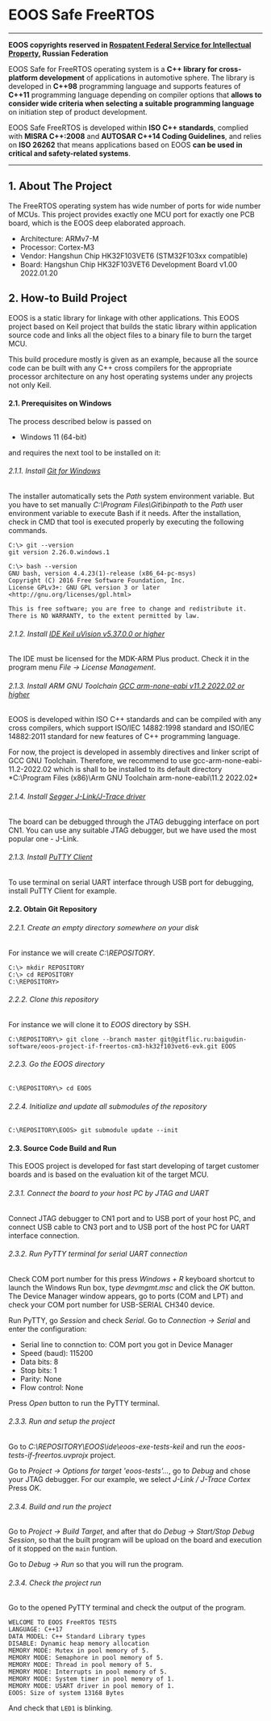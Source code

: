 # EOOS Safe FreeRTOS
---

**EOOS copyrights reserved in [Rospatent Federal Service for Intellectual Property]( https://www1.fips.ru/registers-doc-view/fips_servlet?DB=EVM&DocNumber=2017664105&TypeFile=html), Russian Federation**

EOOS Safe for FreeRTOS operating system is a **C++ library for cross-platform development** of 
applications in automotive sphere. The library is developed in **C++98** programming language and supports 
features of **C++11** programming language depending on compiler options that 
**allows to consider wide criteria when selecting a suitable programming language** on initiation step 
of product development.

EOOS Safe FreeRTOS is developed within **ISO C++ standards**, complied with **MISRA C++:2008** and 
**AUTOSAR C++14 Coding Guidelines**, and relies on **ISO 26262** that means applications based on EOOS 
**can be used in critical and safety-related systems**.

---

## 1. About The Project

The FreeRTOS operating system has wide number of ports for wide number of MCUs. 
This project provides exactly one MCU port for exactly one PCB board, 
which is the EOOS deep elaborated approach.

- Architecture: ARMv7-M
- Processor: Cortex-M3
- Vendor: Hangshun Chip HK32F103VET6 (STM32F103xx compatible)
- Board: Hangshun Chip HK32F103VET6 Development Board v1.00 2022.01.20



## 2. How-to Build Project

EOOS is a static library for linkage with other applications. This EOOS project based on Keil project that 
builds the static library within application source code and links all the object files to a binary file 
to burn the target MCU.

This build procedure mostly is given as an example, because all the source code can be built with any C++ 
cross compilers for the appropriate processor architecture on any host operating systems under 
any projects not only Keil.


#### 2.1. Prerequisites on Windows

The process described below is passed on 

- Windows 11 (64-bit)

and requires the next tool to be installed on it:

###### 2.1.1. Install [Git for Windows](https://git-scm.com/downloads)

The installer automatically sets the *Path* system environment variable.
But you have to set manually *C:\Program Files\Git\binpath* to the *Path* user environment variable to execute Bash if it needs. 
After the installation, check in CMD that tool is executed properly by executing the following commands.

```
C:\> git --version
git version 2.26.0.windows.1
 
C:\> bash --version
GNU bash, version 4.4.23(1)-release (x86_64-pc-msys)
Copyright (C) 2016 Free Software Foundation, Inc.
License GPLv3+: GNU GPL version 3 or later <http://gnu.org/licenses/gpl.html>
 
This is free software; you are free to change and redistribute it.
There is NO WARRANTY, to the extent permitted by law.
```

###### 2.1.2. Install [IDE Keil uVision v5.37.0.0 or higher](https://www.keil.com/download/)

The IDE must be licensed for the MDK-ARM Plus product. Check it in the program menu *File -> License Management*.

###### 2.1.3. Install ARM GNU Toolchain [GCC arm-none-eabi v11.2 2022.02 or higher](https://developer.arm.com/downloads/-/arm-gnu-toolchain-downloads)

EOOS is developed within ISO C++ standards and can be compiled with any cross compilers, 
which support ISO/IEC 14882:1998 standard and ISO/IEC 14882:2011 standard for new
features of C++ programming language.

For now, the project is developed in assembly directives and linker script of GCC GNU Toolchain.
Therefore, we recommend to use gcc-arm-none-eabi-11.2-2022.02 which is shall to be installed 
to its default directory *C:\Program Files (x86)\Arm GNU Toolchain arm-none-eabi\11.2 2022.02\*

###### 2.1.4. Install [Segger J-Link/J-Trace driver](https://www.segger.com/downloads/jlink/)

The board can be debugged through the JTAG debugging interface on port CN1. 
You can use any suitable JTAG debugger, but we have used the most popular one - J-Link.

###### 2.1.3. Install [PuTTY Client](https://www.putty.org/)

To use terminal on serial UART interface through USB port for debugging, install PuTTY Client for example.


#### 2.2. Obtain Git Repository

###### 2.2.1. Create an empty directory somewhere on your disk

For instance we will create *C:\REPOSITORY*.

```
C:\> mkdir REPOSITORY
C:\> cd REPOSITORY
C:\REPOSITORY>
```

###### 2.2.2. Clone this repository

For instance we will clone it to *EOOS* directory by SSH.

```
C:\REPOSITORY\> git clone --branch master git@gitflic.ru:baigudin-software/eoos-project-if-freertos-cm3-hk32f103vet6-evk.git EOOS
```

###### 2.2.3. Go the EOOS directory

```
C:\REPOSITORY\> cd EOOS
```

###### 2.2.4. Initialize and update all submodules of the repository

```
C:\REPOSITORY\EOOS> git submodule update --init
```


#### 2.3. Source Code Build and Run

This EOOS project is developed for fast start developing of target customer boards
and is based on the evaluation kit of the target MCU.

###### 2.3.1. Connect the board to your host PC by JTAG and UART

Connect JTAG debugger to CN1 port and to USB port of your host PC, and connect USB cable 
to CN3 port and to USB port of the host PC for UART interface connection.

###### 2.3.2. Run PyTTY terminal for serial UART connection

Check COM port number for this press *Windows + R* keyboard shortcut to launch the Windows Run box, 
type *devmgmt.msc* and click the *OK* button. The Device Manager window appears, go to ports (COM and LPT)
and check your COM port number for USB-SERIAL CH340 device.

Run PyTTY, go *Session* and check *Serial*. Go to *Connection -> Serial* and enter the configuration:

- Serial line to connction to: COM port you got in Device Manager
- Speed (baud): 115200
- Data bits: 8
- Stop bits: 1
- Parity: None
- Flow control: None

Press *Open* button to run the PyTTY terminal.

###### 2.3.3. Run and setup the project

Go to *C:\REPOSITORY\EOOS\ide\eoos-exe-tests-keil* and run the *eoos-tests-if-freertos.uvprojx* project.

Go to *Project -> Options for target 'eoos-tests'...*, go to *Debug* and chose your JTAG debugger. 
For our example, we select *J-Link / J-Trace Cortex* Press *OK*.

###### 2.3.4. Build and run the project

Go to *Project -> Build Target*, and after that do *Debug -> Start/Stop Debug Session*, so that 
the built program will be upload on the board and execution of it stopped on the `main` funtion.

Go to *Debug -> Run* so that you will run the program.

###### 2.3.4. Check the project run

Go to the opened PyTTY terminal and check the output of the program.

```
WELCOME TO EOOS FreeRTOS TESTS
LANGUAGE: C++17
DATA MODEL: C++ Standard Library types
DISABLE: Dynamic heap memory allocation
MEMORY MODE: Mutex in pool memory of 5.
MEMORY MODE: Semaphore in pool memory of 5.
MEMORY MODE: Thread in pool memory of 5.
MEMORY MODE: Interrupts in pool memory of 5.
MEMORY MODE: System timer in pool memory of 1.
MEMORY MODE: USART driver in pool memory of 1.
EOOS: Size of system 13168 Bytes
```

And check that `LED1` is blinking.
